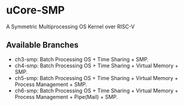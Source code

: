 # uCore-SMP
A Symmetric Multiprocessing OS Kernel over RISC-V

## Available Branches

- ch3-smp: Batch Processing OS + Time Sharing + SMP.
- ch4-smp: Batch Processing OS + Time Sharing + Virtual Memory + SMP.
- ch5-smp: Batch Processing OS + Time Sharing + Virtual Memory + Process Management + SMP.
- ch6-smp: Batch Processing OS + Time Sharing + Virtual Memory + Process Management + Pipe(Mail) + SMP.


